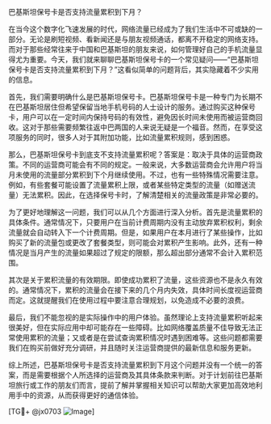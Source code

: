 巴基斯坦保号卡是否支持流量累积到下月？

在当今这个数字化飞速发展的时代，网络流量已经成为了我们生活中不可或缺的一部分。无论是刷短视频、看新闻还是与朋友视频通话，都离不开稳定的网络支持。而对于那些经常往来于中国和巴基斯坦的朋友来说，如何管理好自己的手机流量显得尤为重要。今天，我们就来聊聊巴基斯坦保号卡的一个常见疑问——“巴基斯坦保号卡是否支持流量累积到下月？”这看似简单的问题背后，其实隐藏着不少实用的信息。

首先，我们需要明确什么是巴基斯坦保号卡。巴基斯坦保号卡是一种专门为长期不在巴基斯坦居住但希望保留当地手机号码的人士设计的服务。通过购买这种保号卡，用户可以在一定时间内保持号码的有效性，避免因长时间未使用而被运营商回收。这对于那些需要频繁往返中巴两国的人来说无疑是一个福音。然而，在享受这项服务的同时，很多人对于其附加功能，比如流量累积规则，感到困惑。

那么，巴基斯坦保号卡到底支不支持流量累积呢？答案是：取决于具体的运营商政策。不同的运营商可能会有不同的规定。一般来说，大多数运营商会允许用户将当月未使用的流量部分累积到下个月继续使用。不过，也有一些特殊情况需要注意。例如，有些套餐可能设置了流量累积上限，或者某些特定类型的流量（如赠送流量）无法累积。因此，在选择保号卡时，了解清楚相关的流量政策是非常必要的。

为了更好地理解这一问题，我们可以从几个方面进行深入分析。首先是流量累积的具体条件。通常情况下，只要用户在当前计费周期内没有主动放弃累积权利，剩余流量就会自动转入下一个计费周期。但是，如果用户在本月进行了某些操作，比如购买了新的流量包或更改了套餐类型，则可能会对累积产生影响。此外，还有一种情况是当月产生的流量如果超过了规定的限额，那么超出部分通常不会计入累积范围。

其次是关于累积流量的有效期限。即使成功累积了流量，这些资源也不是永久有效的。通常情况下，累积的流量会在接下来的几个月内失效，具体时间长度视运营商而定。这就提醒我们在使用过程中要注意合理规划，以免造成不必要的浪费。

最后，我们不能忽视的是实际操作中的用户体验。虽然理论上支持流量累积听起来很美好，但在实际应用中却可能存在一些障碍。比如网络覆盖质量不佳导致无法正常使用累积的流量；又或者是在尝试查询累积情况时遇到困难等。这些问题都需要我们在购买前做好充分调研，并且随时关注运营商提供的最新信息和服务更新。

综上所述，巴基斯坦保号卡是否支持流量累积到下月这个问题并没有一个统一的答案，而是需要根据个人所选择的运营商及其具体条款来判断。对于计划前往巴基斯坦旅行或工作的朋友们而言，提前了解并掌握相关知识可以帮助大家更加高效地利用手中的资源，从而获得更好的通信体验。

[TG💪+ @jx0703 ![Image](https://github.com/user-attachments/assets/dbca1d08-cadb-493c-b0ec-ad6f7a83f270)]